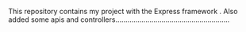 This repository contains my project with the Express framework .
Also  added some apis and controllers.........................................................
